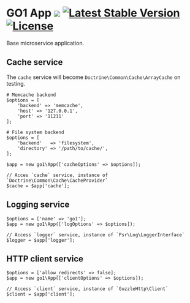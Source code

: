 GO1 App [![](https://travis-ci.org/go1com/app.svg?branch=master)](https://travis-ci.org/go1com/app) [![Latest Stable Version](https://poser.pugx.org/go1/app/v/stable.svg)](https://packagist.org/packages/go1/app) [![License](https://poser.pugx.org/go1/app/license)](https://packagist.org/packages/go1/app)
====

Base microservice application.

## Cache service

The `cache` service will become `Doctrine\Common\Cache\ArrayCache` on testing.

```
# Memcache backend
$options = [
    'backend' => 'memcache',
    'host' => '127.0.0.1',
    'port' => '11211'
];

# File system backend
$options = [
    'backend'   => 'filesystem',
    'directory' => '/path/to/cache/',
];

$app = new go1\App(['cacheOptions' => $options]);

// Acces `cache` service, instance of `Doctrine\Common\Cache\CacheProvider`
$cache = $app['cache'];
```

## Logging service

```
$options = ['name' => 'go1'];
$app = new go1\App(['logOptions' => $options]);

// Access `logger` service, instance of `Psr\Log\LoggerInterface`
$logger = $app['logger'];
```

## HTTP client service

```
$options = ['allow_redirects' => false];
$app = new go1\App(['clientOptions' => $options]);

// Access `client` service, instance of `GuzzleHttp\Client`
$client = $app['client'];
```
